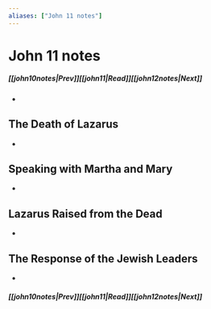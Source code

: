 ```yaml
---
aliases: ["John 11 notes"]
---
```

# John 11 notes
##### <span class=arrow-left></span>[[john10notes|Prev]]<span class=navigation-separator></span>[[john11|Read]]<span class=navigation-separator></span>[[john12notes|Next]]<span class=arrow-right></span>
- 
## The Death of Lazarus
- 
## Speaking with Martha and Mary
- 
## Lazarus Raised from the Dead
- 
## The Response of the Jewish Leaders
- 
##### <span class=arrow-left></span>[[john10notes|Prev]]<span class=navigation-separator></span>[[john11|Read]]<span class=navigation-separator></span>[[john12notes|Next]]<span class=arrow-right></span>